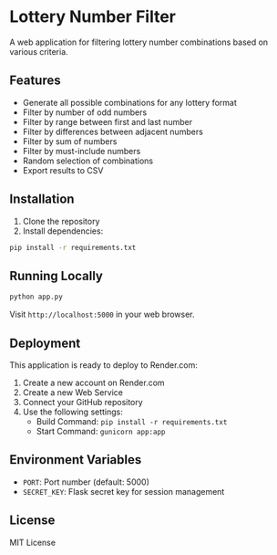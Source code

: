 # Lottery Number Filter

A web application for filtering lottery number combinations based on various criteria.

## Features

- Generate all possible combinations for any lottery format
- Filter by number of odd numbers
- Filter by range between first and last number
- Filter by differences between adjacent numbers
- Filter by sum of numbers
- Filter by must-include numbers
- Random selection of combinations
- Export results to CSV

## Installation

1. Clone the repository
2. Install dependencies:
```bash
pip install -r requirements.txt
```

## Running Locally

```bash
python app.py
```

Visit `http://localhost:5000` in your web browser.

## Deployment

This application is ready to deploy to Render.com:

1. Create a new account on Render.com
2. Create a new Web Service
3. Connect your GitHub repository
4. Use the following settings:
   - Build Command: `pip install -r requirements.txt`
   - Start Command: `gunicorn app:app`

## Environment Variables

- `PORT`: Port number (default: 5000)
- `SECRET_KEY`: Flask secret key for session management

## License

MIT License
